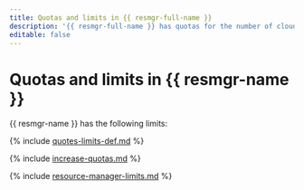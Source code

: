 ```yaml
---
title: Quotas and limits in {{ resmgr-full-name }}
description: '{{ resmgr-full-name }} has quotas for the number of clouds per organization and the number of folders per cloud. There are no limits defined for the service.'
editable: false
---
```


# Quotas and limits in {{ resmgr-name }}


{{ resmgr-name }} has the following limits:

{% include [quotes-limits-def.md](../../_includes/quotes-limits-def.md) %}

{% include [increase-quotas.md](../../_includes/increase-quotas.md) %}

{% include [resource-manager-limits.md](../../_includes/resource-manager-limits.md) %}


